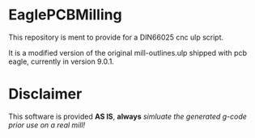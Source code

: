 # EaglePCBMilling
This repository is ment to provide for a DIN66025 cnc ulp script.

It is a modified version of the original mill-outlines.ulp shipped with pcb eagle, currently in version 9.0.1.

# Disclaimer

This software is provided **AS IS**, **always** *simluate the generated g-code prior use on a real mill!*  